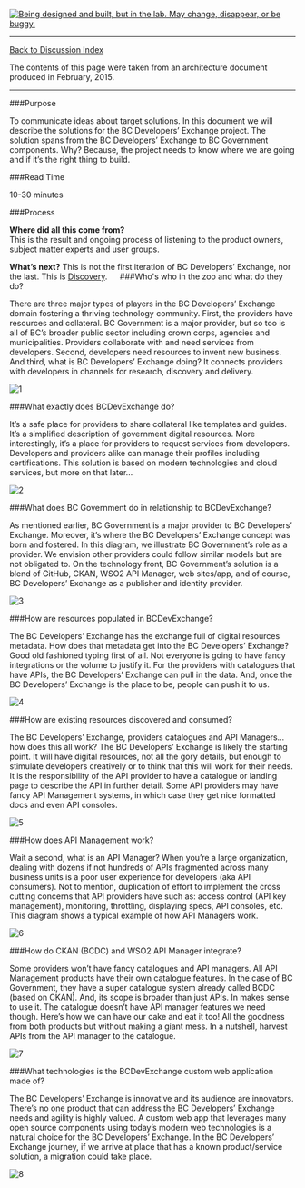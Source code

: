 <a rel="Exploration" href="https://github.com/BCDevExchange/docs/blob/master/discussion/projectstates.md"><img alt="Being designed and built, but in the lab. May change, disappear, or be buggy." style="border-width:0" src="http://bcdevexchange.org/badge/2.svg" title="Being designed and built, but in the lab. May change, disappear, or be buggy." /></a>

---
[Back to Discussion Index](../discussion_index.md)

The contents of this page were taken from an architecture document produced in February, 2015.

----
###Purpose

To communicate ideas about target solutions.  In this document we will describe the solutions for the BC Developers’ Exchange project.  The solution spans from the BC Developers’ Exchange to BC Government components.  Why?  Because, the project needs to know where we are going and if it’s the right thing to build.  

###Read Time

10-30 minutes
 
###Process

**Where did all this come from?**  
This is the result and ongoing process of listening to the product owners, subject matter experts and user groups.  

**What’s next?**
This is not the first iteration of BC Developers’ Exchange, nor the last.  This is [Discovery](projectstates.md).
 
###Who's who in the zoo and what do they do?

There are three major types of players in the BC Developers’ Exchange  domain fostering a thriving technology community.  First, the providers have resources and collateral.  BC Government is a major provider, but so too is all of BC’s broader public sector including crown corps, agencies and municipalities. Providers collaborate with and need services from developers.  Second, developers need resources to invent new business. And third, what is BC Developers’ Exchange  doing?  It connects providers with developers in channels for research, discovery and delivery.

![1](../images/1.png)

###What exactly does BCDevExchange do?

It’s a safe place for providers to share collateral like templates and guides.  It’s a simplified description of government digital resources.  More interestingly, it’s a place for providers to request services from developers.  Developers and providers alike can manage their profiles including certifications.  This solution is based on modern technologies and cloud services, but more on that later… 

![2](../images/2.png)

###What does BC Government do in relationship to BCDevExchange?

As mentioned earlier, BC Government is a major provider to BC Developers’ Exchange.  Moreover, it’s where the BC Developers’ Exchange concept was born and fostered.  In this diagram, we illustrate BC Government’s role as a provider.  We envision other providers could follow similar models but are not obligated to.  On the technology front, BC Government’s solution is a blend of GitHub, CKAN, WSO2 API Manager, web sites/app, and of course, BC Developers’ Exchange as a publisher and identity provider.

![3](../images/3.png)

###How are resources populated in BCDevExchange?

The BC Developers’ Exchange has the exchange full of digital resources metadata.  How does that metadata get into the BC Developers’ Exchange?  Good old fashioned typing first of all.  Not everyone is going to have fancy integrations or the volume to justify it.  For the providers with catalogues that have APIs, the BC Developers’ Exchange can pull in the data.  And, once the BC Developers’ Exchange is the place to be, people can push it to us.

![4](../images/4.png)

###How are existing resources discovered and consumed?

The BC Developers’ Exchange, providers catalogues and API Managers… how does this all work?  The BC Developers’ Exchange is likely the starting point.  It will have digital resources, not all the gory details, but enough to stimulate developers creatively or to think that this will work for their needs.  It is the responsibility of the API provider to have a catalogue or landing page to describe the API in further detail.  Some API providers may have fancy API Management systems, in which case they get nice formatted docs and even API consoles.

![5](../images/5.png)

###How does API Management work?

Wait a second, what is an API Manager?  When you’re a large organization, dealing with dozens if not hundreds of APIs fragmented across many business units is a poor user experience for developers (aka API consumers).  Not to mention, duplication of effort to implement the cross cutting concerns that API providers have such as: access control (API key management), monitoring, throttling, displaying specs, API consoles, etc.  This diagram shows a typical example of how API Managers work.

![6](../images/6.png)

###How do CKAN (BCDC) and WSO2 API Manager integrate?

Some providers won’t have fancy catalogues and API managers.  All API Management products have their own catalogue features.  In the case of BC Government, they have a super catalogue system already called BCDC (based on CKAN).  And, its scope is broader than just APIs.  In makes sense to use it.  The catalogue doesn’t have API manager features we need though.  Here’s how we can have our cake and eat it too!  All the goodness from both products but without making a giant mess.  In a nutshell, harvest APIs from the API manager to the catalogue.  

![7](../images/7.png)

###What technologies is the BCDevExchange custom web application made of?

The BC Developers’ Exchange is innovative and its audience are innovators.  There’s no one product that can address the BC Developers’ Exchange needs and agility is highly valued.  A custom web app that leverages many open source components using today’s modern web technologies is a natural choice for the BC Developers’ Exchange.  In the BC Developers’ Exchange journey, if we arrive at place that has a known product/service solution, a migration could take place.  

![8](../images/8.png)


